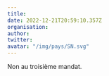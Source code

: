 ```yaml
---
title: 
date: 2022-12-21T20:59:10.357Z
organisation: 
author: 
twitter: 
avatar: "/img/pays/SN.svg"
---
```


Non au troisième mandat.